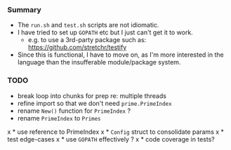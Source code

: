 
### Summary

* The `run.sh` and `test.sh` scripts are not idiomatic.
* I have tried to set up `GOPATH` etc but I just can't get it to work.
    - e.g. to use a 3rd-party package such as: https://github.com/stretchr/testify
* Since this is functional, I have to move on, as I'm more interested in
  the language than the insufferable module/package system.

### TODO

* break loop into chunks for prep re: multiple threads 
* refine import so that we don't need `prime.PrimeIndex`
* rename `New()` function for `PrimeIndex` ?
* rename `PrimeIndex` to `Primes`

x * use reference to PrimeIndex
x * `Config` struct to consolidate params
x * test edge-cases
x * use `GOPATH` effectively ?
x * code coverage in tests?

